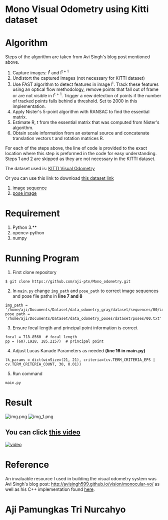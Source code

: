 # Mono Visual Odometry using Kitti dataset

# Algorithm
Steps of the algorithm are taken from Avi Singh's blog post mentioned above. 
1. Capture images: I<sup>t</sup> and I<sup>t + 1</sup>
2. Undistort the captured images (not necessary for KITTI dataset)
3. Use FAST algorithm to detect features in image I<sup>t</sup>. Track these features using an optical flow methodology, remove points that fall out of frame or are not visible in I<sup>t + 1</sup>. Trigger a new detection of points if the number of tracked points falls behind a threshold. Set to 2000 in this implementation. 
4. Apply Nister's 5-point algorithm with RANSAC to find the essential matrix.
5. Estimate R, t from the essential matrix that was computed from Nister's algorithm.
6. Obtain scale information from an external source and concatenate translation vectors t and rotation matrices R.

For each of the steps above, the line of code is provided to the exact location where this step is preformed in the code for easy understanding. Steps 1 and 2 are skipped as they are not necessary in the KITTI dataset.

The dataset used is: [KITTI Visual Odometry](http://www.cvlibs.net/datasets/kitti/eval_odometry.php)

Or you can use this link to download [this dataset link](https://mcut-my.sharepoint.com/:f:/g/personal/m09158022_o365_mcut_edu_tw/EvVz4l8UCB1Pp3vxAP9tlXIB0UxbmyCjVTn5ITFxAVOV0Q?e=iaCoiS)
1. [image sequence](https://s3.eu-central-1.amazonaws.com/avg-kitti/data_odometry_gray.zip)
2. [pose image](https://s3.eu-central-1.amazonaws.com/avg-kitti/data_odometry_poses.zip)
# Requirement

1. Python 3.**
2. opencv-python
3. numpy
# Running Program
1. First clone repository
   
```buildoutcfg
$ git clone https://github.com/aji-ptn/Mono_odometry.git
```
2. In `main.py` change `img_path` and `pose_path` to correct image sequences and pose file paths in **line 7 and 8**
   
```buildoutcfg
img_path = '/home/aji/Documents/Dataset/data_odometry_gray/dataset/sequences/00/image_0/'
pose_path = '/home/aji/Documents/Dataset/data_odometry_poses/dataset/poses/00.txt'
```
3. Ensure focal length and principal point information is correct
   
```buildoutcfg
focal = 718.8560  # focal length
pp = (607.1928, 185.2157)  # principal point
```
4. Adjust Lucas Kanade Parameters as needed **(line 16 in main.py)**
   
```buildoutcfg
lk_params = dict(winSize=(21, 21), criteria=(cv.TERM_CRITERIA_EPS | cv.TERM_CRITERIA_COUNT, 30, 0.01))
```
5. Run command 
   
```buildoutcfg
main.py
````
# Result

![img.png](asset/img.png)
![img_1.png](asset/img_1.png)

## You can click [this video](https://www.youtube.com/watch?v=vASenN5PiPc)
[![video](asset/img_2.png)](https://www.youtube.com/watch?v=vASenN5PiPc)

# Reference
An invaluable resource I used in building the visual odometry system was Avi Singh's blog post: http://avisingh599.github.io/vision/monocular-vo/ as well as his C++ implementation found [here](https://github.com/avisingh599/mono-vo).

# Aji Pamungkas Tri Nurcahyo
